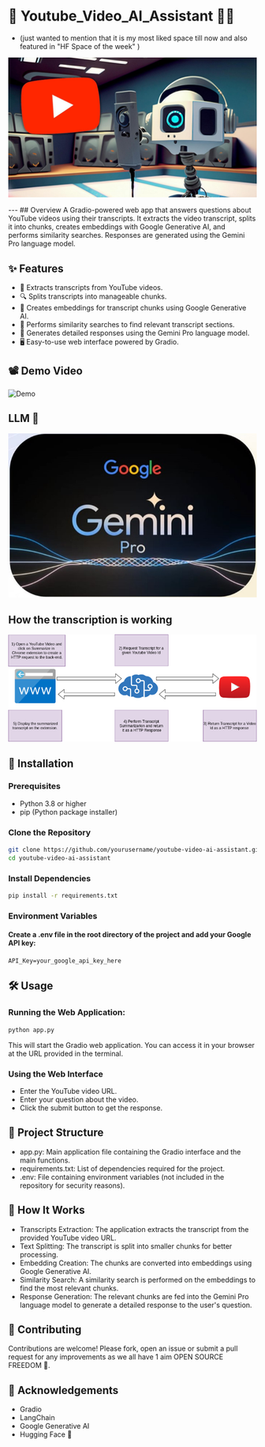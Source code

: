 # 🎥 Youtube_Video_AI_Assistant 🤖🤳
- (just wanted to mention that it is my most liked space till now and also featured in "HF Space of the week" )
<p align="center">
<img src="ai.jpg" />
</p>
---
## Overview
A Gradio-powered web app that answers questions about YouTube videos using their transcripts. It extracts the video transcript, splits it into chunks, creates embeddings with Google Generative AI, and performs similarity searches. Responses are generated using the Gemini Pro language model.

## ✨ Features

- 📄 Extracts transcripts from YouTube videos.
- 🔍 Splits transcripts into manageable chunks.
- 🤖 Creates embeddings for transcript chunks using Google Generative AI.
- 🔗 Performs similarity searches to find relevant transcript sections.
- 📝 Generates detailed responses using the Gemini Pro language model.
- 🖥️ Easy-to-use web interface powered by Gradio.

## 📽️ Demo Video

![Demo](Demo1.gif)

## LLM 🤖
<p align="center">
<img src="api.jpg" />
</p>

## How the transcription is working
<p align="center">
<img src="transcription.png" />
</p>

## 🚀 Installation

### Prerequisites

- Python 3.8 or higher
- pip (Python package installer)

### Clone the Repository

```bash
git clone https://github.com/yourusername/youtube-video-ai-assistant.git
cd youtube-video-ai-assistant
```

### Install Dependencies
```bash
pip install -r requirements.txt
```

### Environment Variables
#### Create a .env file in the root directory of the project and add your Google API key:
```env
API_Key=your_google_api_key_here
```

## 🛠️ Usage
### Running the Web Application:
```bash
python app.py
```
This will start the Gradio web application. You can access it in your browser at the URL provided in the terminal.
### Using the Web Interface
- Enter the YouTube video URL.
- Enter your question about the video.
- Click the submit button to get the response.

## 📂 Project Structure
- app.py: Main application file containing the Gradio interface and the main functions.
- requirements.txt: List of dependencies required for the project.
- .env: File containing environment variables (not included in the repository for security reasons).

## 🧠 How It Works
- Transcripts Extraction: The application extracts the transcript from the provided YouTube video URL.
- Text Splitting: The transcript is split into smaller chunks for better processing.
- Embedding Creation: The chunks are converted into embeddings using Google Generative AI.
- Similarity Search: A similarity search is performed on the embeddings to find the most relevant chunks.
- Response Generation: The relevant chunks are fed into the Gemini Pro language model to generate a detailed response to the user's question.

## 🤝 Contributing
Contributions are welcome! Please fork, open an issue or submit a pull request for any improvements as we all have 1 aim OPEN SOURCE FREEDOM 💫.

## 🙏 Acknowledgements
- Gradio
- LangChain
- Google Generative AI
- Hugging Face 🤗
